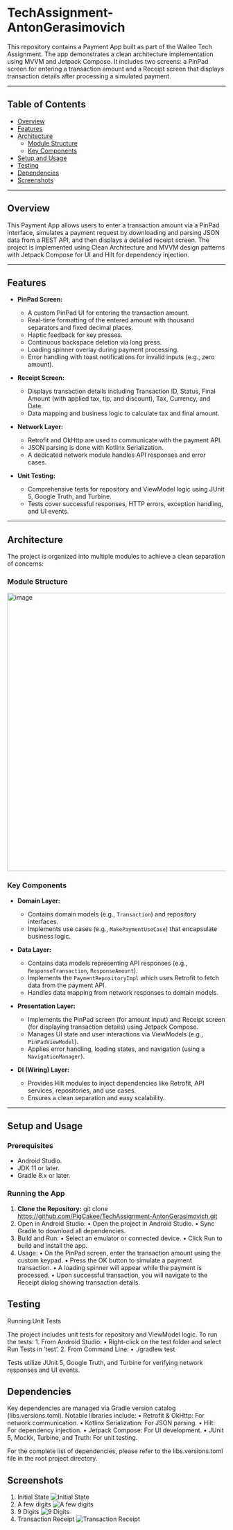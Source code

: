 # TechAssignment-AntonGerasimovich

This repository contains a Payment App built as part of the Wallee Tech Assignment. The app demonstrates a clean architecture implementation using MVVM and Jetpack Compose. It includes two screens: a PinPad screen for entering a transaction amount and a Receipt screen that displays transaction details after processing a simulated payment.

---

## Table of Contents

- [Overview](#overview)
- [Features](#features)
- [Architecture](#architecture)
  - [Module Structure](#module-structure)
  - [Key Components](#key-components)
- [Setup and Usage](#setup-and-usage)
- [Testing](#testing)
- [Dependencies](#dependencies)
- [Screenshots](#screenshots)

---

## Overview

This Payment App allows users to enter a transaction amount via a PinPad interface, simulates a payment request by downloading and parsing JSON data from a REST API, and then displays a detailed receipt screen. The project is implemented using Clean Architecture and MVVM design patterns with Jetpack Compose for UI and Hilt for dependency injection.

---

## Features

- **PinPad Screen:**
  - A custom PinPad UI for entering the transaction amount.
  - Real-time formatting of the entered amount with thousand separators and fixed decimal places.
  - Haptic feedback for key presses.
  - Continuous backspace deletion via long press.
  - Loading spinner overlay during payment processing.
  - Error handling with toast notifications for invalid inputs (e.g., zero amount).

- **Receipt Screen:**
  - Displays transaction details including Transaction ID, Status, Final Amount (with applied tax, tip, and discount), Tax, Currency, and Date.
  - Data mapping and business logic to calculate tax and final amount.

- **Network Layer:**
  - Retrofit and OkHttp are used to communicate with the payment API.
  - JSON parsing is done with Kotlinx Serialization.
  - A dedicated network module handles API responses and error cases.

- **Unit Testing:**
  - Comprehensive tests for repository and ViewModel logic using JUnit 5, Google Truth, and Turbine.
  - Tests cover successful responses, HTTP errors, exception handling, and UI events.

---

## Architecture

The project is organized into multiple modules to achieve a clean separation of concerns:

### Module Structure
<img width="642" alt="image" src="https://github.com/user-attachments/assets/9ec0cf09-a22f-4315-b622-035fc8b8ec52" />


### Key Components

- **Domain Layer:**
  - Contains domain models (e.g., `Transaction`) and repository interfaces.
  - Implements use cases (e.g., `MakePaymentUseCase`) that encapsulate business logic.

- **Data Layer:**
  - Contains data models representing API responses (e.g., `ResponseTransaction`, `ResponseAmount`).
  - Implements the `PaymentRepositoryImpl` which uses Retrofit to fetch data from the payment API.
  - Handles data mapping from network responses to domain models.

- **Presentation Layer:**
  - Implements the PinPad screen (for amount input) and Receipt screen (for displaying transaction details) using Jetpack Compose.
  - Manages UI state and user interactions via ViewModels (e.g., `PinPadViewModel`).
  - Applies error handling, loading states, and navigation (using a `NavigationManager`).

- **DI (Wiring) Layer:**
  - Provides Hilt modules to inject dependencies like Retrofit, API services, repositories, and use cases.
  - Ensures a clean separation and easy scalability.

---

## Setup and Usage

### Prerequisites

- Android Studio.
- JDK 11 or later.
- Gradle 8.x or later.

### Running the App

1. **Clone the Repository:**
   git clone https://github.com/PigCakee/TechAssignment-AntonGerasimovich.git
2.	Open in Android Studio:
	•	Open the project in Android Studio.
	•	Sync Gradle to download all dependencies.
3.	Build and Run:
	•	Select an emulator or connected device.
	•	Click Run to build and install the app.
4.	Usage:
	•	On the PinPad screen, enter the transaction amount using the custom keypad.
	•	Press the OK button to simulate a payment transaction.
	•	A loading spinner will appear while the payment is processed.
	•	Upon successful transaction, you will navigate to the Receipt dialog showing transaction details.

## Testing

Running Unit Tests

The project includes unit tests for repository and ViewModel logic. To run the tests:
	1.	From Android Studio:
	•	Right-click on the test folder and select Run Tests in ‘test’.
	2.	From Command Line:
  •	./gradlew test

Tests utilize JUnit 5, Google Truth, and Turbine for verifying network responses and UI events.

## Dependencies

Key dependencies are managed via Gradle version catalog (libs.versions.toml). Notable libraries include:
	•	Retrofit & OkHttp: For network communication.
	•	Kotlinx Serialization: For JSON parsing.
	•	Hilt: For dependency injection.
	•	Jetpack Compose: For UI development.
	•	JUnit 5, Mockk, Turbine, and Truth: For unit testing.

For the complete list of dependencies, please refer to the libs.versions.toml file in the root project directory.

## Screenshots
1. Initial State ![Initial State](https://github.com/user-attachments/assets/33c25d3f-5b6e-45c4-9caf-7104b75983dc)
2. A few digits ![A few digits](https://github.com/user-attachments/assets/7e544061-9a36-49dc-ae9e-247fffe7c3f4)
3. 9 Digits ![9 Digits](https://github.com/user-attachments/assets/5e7abe3f-e511-41a2-9f0c-36b07275a28d)
4. Transaction Receipt ![Transaction Receipt](https://github.com/user-attachments/assets/95f55961-3827-4f08-b23e-5d8ebf199412)
